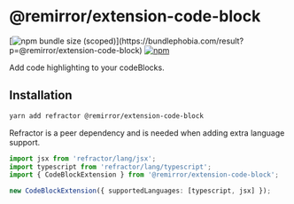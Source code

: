 # @remirror/extension-code-block

[![npm bundle size (scoped)](https://img.shields.io/bundlephobia/minzip/@remirror/extension-code-block.svg?)](https://bundlephobia.com/result?p=@remirror/extension-code-block) [![npm](https://img.shields.io/npm/dm/@remirror/extension-code-block.svg?&logo=npm)](https://www.npmjs.com/package/@remirror/extension-code-block)

Add code highlighting to your codeBlocks.

## Installation

```bash
yarn add refractor @remirror/extension-code-block
```

Refractor is a peer dependency and is needed when adding extra language support.

```ts
import jsx from 'refractor/lang/jsx';
import typescript from 'refractor/lang/typescript';
import { CodeBlockExtension } from '@remirror/extension-code-block';

new CodeBlockExtension({ supportedLanguages: [typescript, jsx] });
```
